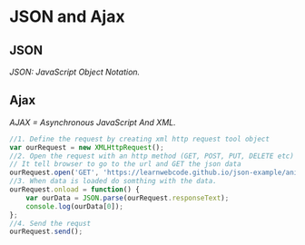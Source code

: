 # JSON and Ajax
## JSON
*JSON: JavaScript Object Notation.*
## Ajax
*AJAX = Asynchronous JavaScript And XML.*
```javascript
//1. Define the request by creating xml http request tool object 
var ourRequest = new XMLHttpRequest();
//2. Open the request with an http method (GET, POST, PUT, DELETE etc) and endpoint url
// It tell browser to go to the url and GET the json data
ourRequest.open('GET', 'https://learnwebcode.github.io/json-example/animals-1.json');
//3. When data is loaded do somthing with the data.
ourRequest.onload = function() {
    var ourData = JSON.parse(ourRequest.responseText);
    console.log(ourData[0]);
};
//4. Send the requst
ourRequest.send();
```
